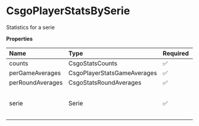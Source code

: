 # CsgoPlayerStatsBySerie

Statistics for a serie

**Properties**

| Name             | Type                        | Required | Description                              |
| :--------------- | :-------------------------- | :------- | :--------------------------------------- |
| counts           | CsgoStatsCounts             | ✅       |                                          |
| perGameAverages  | CsgoPlayerStatsGameAverages | ✅       |                                          |
| perRoundAverages | CsgoStatsRoundAverages      | ✅       |                                          |
| serie            | Serie                       | ✅       | A serie, an occurrence of a league event |

<!-- This file was generated by liblab | https://liblab.com/ -->
